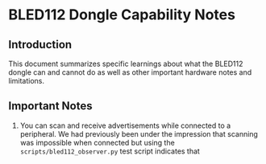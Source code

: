 # BLED112 Dongle Capability Notes

## Introduction

This document summarizes specific learnings about what the BLED112 dongle can and cannot do as well as other important
hardware notes and limitations.

## Important Notes

1. You can scan and receive advertisements while connected to a peripheral.  We had previously been under the impression
   that scanning was impossible when connected but using the `scripts/bled112_observer.py` test script indicates that

